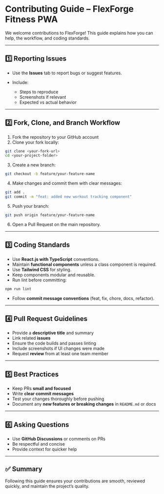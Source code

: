 # Contributing Guide – FlexForge Fitness PWA

We welcome contributions to FlexForge! This guide explains how you can help, the workflow, and coding standards.

---

## 1️⃣ Reporting Issues

* Use the **Issues** tab to report bugs or suggest features.
* Include:

  * Steps to reproduce
  * Screenshots if relevant
  * Expected vs actual behavior

---

## 2️⃣ Fork, Clone, and Branch Workflow

1. Fork the repository to your GitHub account
2. Clone your fork locally:

```bash
git clone <your-fork-url>
cd <your-project-folder>
```

3. Create a new branch:

```bash
git checkout -b feature/your-feature-name
```

4. Make changes and commit them with clear messages:

```bash
git add .
git commit -m "feat: added new workout tracking component"
```

5. Push your branch:

```bash
git push origin feature/your-feature-name
```

6. Open a Pull Request on the main repository.

---

## 3️⃣ Coding Standards

* Use **React.js with TypeScript** conventions.
* Maintain **functional components** unless a class component is required.
* Use **Tailwind CSS** for styling.
* Keep components modular and reusable.
* Run lint before committing:

```bash
npm run lint
```

* Follow **commit message conventions** (feat, fix, chore, docs, refactor).

---

## 4️⃣ Pull Request Guidelines

* Provide a **descriptive title** and summary
* Link related **issues**
* Ensure the code builds and passes linting
* Include screenshots if UI changes were made
* Request **review** from at least one team member

---

## 5️⃣ Best Practices

* Keep PRs **small and focused**
* Write **clear commit messages**
* Test your changes thoroughly before pushing
* Document any **new features or breaking changes** in `README.md` or docs

---

## 6️⃣ Asking Questions

* Use **GitHub Discussions** or comments on PRs
* Be respectful and concise
* Provide context for quicker help

---

## ✅ Summary

Following this guide ensures your contributions are smooth, reviewed quickly, and maintain the project’s quality.
